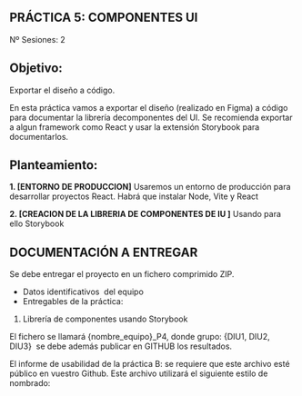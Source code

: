 
## PRÁCTICA 5:  COMPONENTES UI 


Nº Sesiones: 2    

## Objetivo:

Exportar el diseño a código. 

En esta práctica vamos a exportar el diseño (realizado en Figma) a código para documentar la librería decomponentes del UI. Se recomienda exportar a algun framework como React y usar la extensión Storybook para documentarlos. 


## Planteamiento:


**1. [ENTORNO DE PRODUCCION]** Usaremos un entorno de producción para desarrollar proyectos React. Habrá que instalar Node, Vite y React



**2. [CREACION DE LA LIBRERIA DE COMPONENTES DE IU ]** Usando para ello Storybook




## DOCUMENTACIÓN A ENTREGAR


Se debe entregar el proyecto en un fichero comprimido ZIP. 

  
- Datos identificativos  del equipo
- Entregables de la práctica: 
1. Librería de componentes usando Storybook 

  

El fichero se llamará {nombre_equipo}_P4, donde grupo: {DIU1, DIU2, DIU3}  se debe además publicar en GITHUB los resultados. 

  

El informe de usabilidad de la práctica B: se requiere que este archivo esté público en vuestro Github. Este archivo utilizará el siguiente estilo de nombrado: 

  

